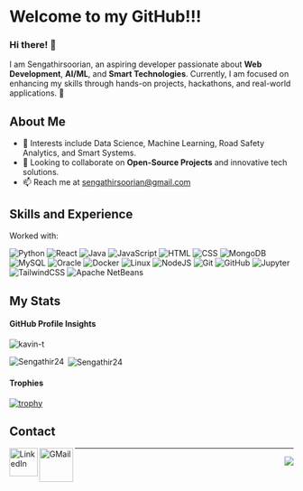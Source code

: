 # Welcome to my GitHub!!!

### Hi there! 👋
I am Sengathirsoorian, an aspiring developer passionate about **Web Development**, **AI/ML**, and **Smart Technologies**. Currently, I am focused on enhancing my skills through hands-on projects, hackathons, and real-world applications. 🚀

## About Me
- 🌱 Interests include Data Science, Machine Learning, Road Safety Analytics, and Smart Systems.
- 👯 Looking to collaborate on **Open-Source Projects** and innovative tech solutions.
- 📫 Reach me at sengathirsoorian@gmail.com
</div>

## Skills and Experience
Worked with:

![Python](https://img.shields.io/badge/python-3670A0?style=plastic&logo=python&logoColor=ffdd54)
![React](https://img.shields.io/badge/react-%2320232a.svg?style=plastic&logo=react&logoColor=%2361DAFB)
![Java](https://img.shields.io/badge/java-%23ED8B00.svg?style=plastic&logo=java&logoColor=white)
![JavaScript](https://img.shields.io/badge/javascript-%23F7DF1E.svg?style=plastic&logo=javascript&logoColor=black)
![HTML](https://img.shields.io/badge/html5-%23E34F26.svg?style=plastic&logo=html5&logoColor=white)
![CSS](https://img.shields.io/badge/css3-%231572B6.svg?style=plastic&logo=css3&logoColor=white)
![MongoDB](https://img.shields.io/badge/mongodb-%2347A248.svg?style=plastic&logo=mongodb&logoColor=white)
![MySQL](https://img.shields.io/badge/mysql-%2300f.svg?style=plastic&logo=mysql&logoColor=white)
![Oracle](https://img.shields.io/badge/oracle-%23F80000.svg?style=plastic&logo=oracle&logoColor=white)
![Docker](https://img.shields.io/badge/docker-%230db7ed.svg?style=plastic&logo=docker&logoColor=white)
![Linux](https://img.shields.io/badge/Linux-FCC624?style=plastic&logo=linux&logoColor=black)
![NodeJS](https://img.shields.io/badge/node.js-6DA55F?style=plastic&logo=node.js&logoColor=white)
![Git](https://img.shields.io/badge/git-%23F05033.svg?style=plastic&logo=git&logoColor=white)
![GitHub](https://img.shields.io/badge/github-%23121011.svg?style=plastic&logo=github&logoColor=white)
![Jupyter](https://img.shields.io/badge/jupyter-%23FA0F00.svg?style=plastic&logo=jupyter&logoColor=white)
![TailwindCSS](https://img.shields.io/badge/tailwindcss-%2338B2AC.svg?style=plastic&logo=tailwind-css&logoColor=white)
![Apache NetBeans](https://img.shields.io/badge/apache_netbeans-1B6AC6.svg?style=plastic&logo=apache-netbeans-ide&logoColor=white)

## My Stats

#### GitHub Profile Insights
<p align="left"> <img src="https://komarev.com/ghpvc/?username=kavin-t&label=Profile%20views&color=0e75b6&style=flat" alt="kavin-t" /> </p>

<p><img align="left" src="https://github-readme-stats.vercel.app/api/top-langs?username=Sengathir24&show_icons=true&locale=en&layout=compact" alt="Sengathir24" /></p>

<p>&nbsp;<img align="center" src="https://github-readme-stats.vercel.app/api?username=Sengathir24&show_icons=true&locale=en" alt="Sengathir24" /></p>

#### Trophies
[![trophy](https://github-profile-trophy.vercel.app/?username=sengathirsoorian&theme=radical&margin-w=10)](https://github.com/ryo-ma/github-profile-trophy)

## Contact
<a href="[https://linkedin.com/in/sengathirsoorian](https://www.linkedin.com/in/sengathir-soorian-elangovan-8932161b4/)">
  <img align="left" alt="LinkedIn" width="50-px" src="https://upload.wikimedia.org/wikipedia/commons/8/81/LinkedIn_icon.svg" />
</a>
<a href="mailto:sengathirsoorian@gmail.com">
  <img align="left" alt="GMail" width="60-px" src="https://upload.wikimedia.org/wikipedia/commons/7/7e/Gmail_icon_%282020%29.svg" />
</a>

---

<a href="http://commonmark.org">
  <img align="right" src="https://img.shields.io/badge/Made%20with-Markdown-1f425f.svg" />
</a>
